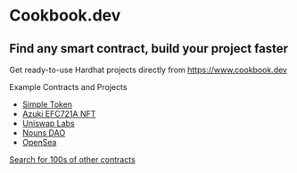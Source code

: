 # Cookbook.dev

## Find any smart contract, build your project faster

Get ready-to-use Hardhat projects directly from https://www.cookbook.dev

Example Contracts and Projects

- [Simple Token](https://www.cookbook.dev/contracts/simple-token)
- [Azuki EFC721A NFT](https://www.cookbook.dev/contracts/Azuki-ERC721A-NFT-Sale)
- [Uniswap Labs](https://www.cookbook.dev/profiles/Uniswap-Labs)
- [Nouns DAO](https://www.cookbook.dev/profiles/Nouns-DAO)
- [OpenSea](https://www.cookbook.dev/profiles/opensea)

[Search for 100s of other contracts](https://www.cookbook.dev/search?q=&categories=Primitives,Protocols&sort=popular&filter=&page=1)
